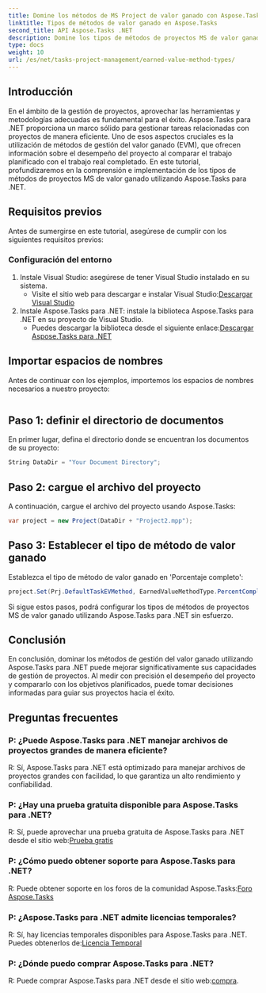 ```yaml
---
title: Domine los métodos de MS Project de valor ganado con Aspose.Tasks
linktitle: Tipos de métodos de valor ganado en Aspose.Tasks
second_title: API Aspose.Tasks .NET
description: Domine los tipos de métodos de proyectos MS de valor ganado con Aspose.Tasks para .NET. Mejore la eficiencia de la gestión de proyectos sin esfuerzo.
type: docs
weight: 10
url: /es/net/tasks-project-management/earned-value-method-types/
---
```

## Introducción
En el ámbito de la gestión de proyectos, aprovechar las herramientas y metodologías adecuadas es fundamental para el éxito. Aspose.Tasks para .NET proporciona un marco sólido para gestionar tareas relacionadas con proyectos de manera eficiente. Uno de esos aspectos cruciales es la utilización de métodos de gestión del valor ganado (EVM), que ofrecen información sobre el desempeño del proyecto al comparar el trabajo planificado con el trabajo real completado. En este tutorial, profundizaremos en la comprensión e implementación de los tipos de métodos de proyectos MS de valor ganado utilizando Aspose.Tasks para .NET.
## Requisitos previos
Antes de sumergirse en este tutorial, asegúrese de cumplir con los siguientes requisitos previos:
### Configuración del entorno
1. Instale Visual Studio: asegúrese de tener Visual Studio instalado en su sistema.
   -  Visite el sitio web para descargar e instalar Visual Studio:[Descargar Visual Studio](https://visualstudio.microsoft.com/downloads/)
2. Instale Aspose.Tasks para .NET: instale la biblioteca Aspose.Tasks para .NET en su proyecto de Visual Studio.
   -  Puedes descargar la biblioteca desde el siguiente enlace:[Descargar Aspose.Tasks para .NET](https://releases.aspose.com/tasks/net/)

## Importar espacios de nombres
Antes de continuar con los ejemplos, importemos los espacios de nombres necesarios a nuestro proyecto:
```csharp

```

## Paso 1: definir el directorio de documentos
En primer lugar, defina el directorio donde se encuentran los documentos de su proyecto:
```csharp
String DataDir = "Your Document Directory";
```
## Paso 2: cargue el archivo del proyecto
A continuación, cargue el archivo del proyecto usando Aspose.Tasks:
```csharp
var project = new Project(DataDir + "Project2.mpp");
```
## Paso 3: Establecer el tipo de método de valor ganado
Establezca el tipo de método de valor ganado en 'Porcentaje completo':
```csharp
project.Set(Prj.DefaultTaskEVMethod, EarnedValueMethodType.PercentComplete);
```
Si sigue estos pasos, podrá configurar los tipos de métodos de proyectos MS de valor ganado utilizando Aspose.Tasks para .NET sin esfuerzo.

## Conclusión
En conclusión, dominar los métodos de gestión del valor ganado utilizando Aspose.Tasks para .NET puede mejorar significativamente sus capacidades de gestión de proyectos. Al medir con precisión el desempeño del proyecto y compararlo con los objetivos planificados, puede tomar decisiones informadas para guiar sus proyectos hacia el éxito.
## Preguntas frecuentes
### P: ¿Puede Aspose.Tasks para .NET manejar archivos de proyectos grandes de manera eficiente?
R: Sí, Aspose.Tasks para .NET está optimizado para manejar archivos de proyectos grandes con facilidad, lo que garantiza un alto rendimiento y confiabilidad.
### P: ¿Hay una prueba gratuita disponible para Aspose.Tasks para .NET?
R: Sí, puede aprovechar una prueba gratuita de Aspose.Tasks para .NET desde el sitio web:[Prueba gratis](https://releases.aspose.com/)
### P: ¿Cómo puedo obtener soporte para Aspose.Tasks para .NET?
 R: Puede obtener soporte en los foros de la comunidad Aspose.Tasks:[Foro Aspose.Tasks](https://forum.aspose.com/c/tasks/15)
### P: ¿Aspose.Tasks para .NET admite licencias temporales?
 R: Sí, hay licencias temporales disponibles para Aspose.Tasks para .NET. Puedes obtenerlos de:[Licencia Temporal](https://purchase.aspose.com/temporary-license/)
### P: ¿Dónde puedo comprar Aspose.Tasks para .NET?
 R: Puede comprar Aspose.Tasks para .NET desde el sitio web:[compra](https://purchase.aspose.com/buy).